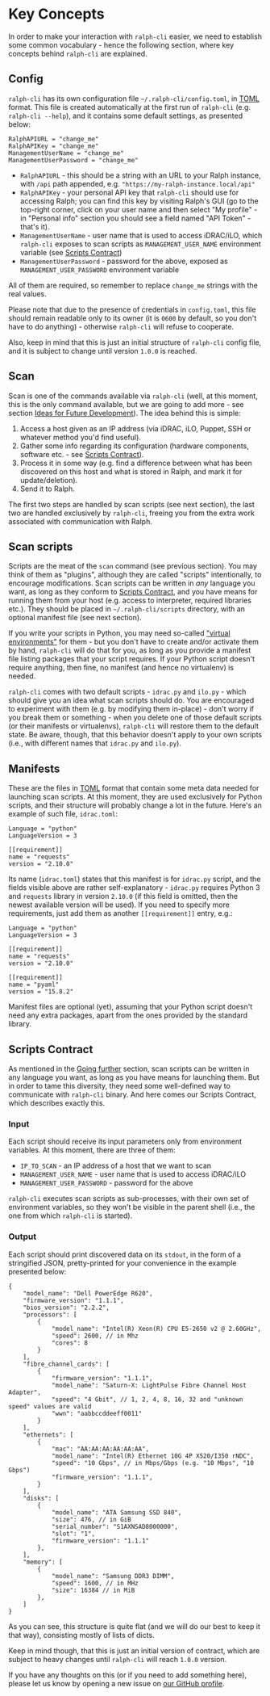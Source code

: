 # Key Concepts

In order to make your interaction with `ralph-cli` easier, we need to establish
some common vocabulary - hence the following section, where key concepts behind
`ralph-cli` are explained.

## Config

`ralph-cli` has its own configuration file `~/.ralph-cli/config.toml`, in
[TOML][] format. This file is created automatically at the first run of
`ralph-cli` (e.g. `ralph-cli --help`), and it contains some default settings, as
presented below:

```no-highlight
RalphAPIURL = "change_me"
RalphAPIKey = "change_me"
ManagementUserName = "change_me"
ManagementUserPassword = "change_me"
```

* `RalphAPIURL` - this should be a string with an URL to your Ralph instance,
  with `/api` path appended, e.g. `"https://my-ralph-instance.local/api"`
* `RalphAPIKey` - your personal API key that `ralph-cli` should use for
  accessing Ralph; you can find this key by visiting Ralph's GUI (go to the
  top-right corner, click on your user name and then select "My profile" - in
  "Personal info" section you should see a field named "API Token" - that's it).
* `ManagementUserName` - user name that is used to access iDRAC/iLO, which
  `ralph-cli` exposes to scan scripts as `MANAGEMENT_USER_NAME` environment
  variable (see [Scripts Contract][self-contract])
* `ManagementUserPassword` - password for the above, exposed as
  `MANAGEMENT_USER_PASSWORD` environment variable

All of them are required, so remember to replace `change_me` strings with the
real values.

Please note that due to the presence of credentials in `config.toml`, this file
should remain readable only to its owner (it is `0600` by default, so you don't
have to do anything) - otherwise `ralph-cli` will refuse to cooperate.

Also, keep in mind that this is just an initial structure of `ralph-cli` config
file, and it is subject to change until version `1.0.0` is reached.

## Scan

Scan is one of the commands available via `ralph-cli` (well, at this moment,
this is the only command available, but we are going to add more - see section
[Ideas for Future Development][ideas]). The idea behind this is simple:

1. Access a host given as an IP address (via iDRAC, iLO, Puppet, SSH or whatever
   method you'd find useful).
2. Gather some info regarding its configuration (hardware components, software
   etc. - see [Scripts Contract][self-contract]).
3. Process it in some way (e.g. find a difference between what has been
   discovered on this host and what is stored in Ralph, and mark it for
   update/deletion).
4. Send it to Ralph.

The first two steps are handled by scan scripts (see next section), the last two
are handled exclusively by `ralph-cli`, freeing you from the extra work
associated with communication with Ralph.

## Scan scripts

Scripts are the meat of the `scan` command (see previous section). You may think
of them as "plugins", although they are called "scripts" intentionally, to
encourage modifications. Scan scripts can be written in *any* language you want,
as long as they conform to [Scripts Contract][self-contract], and you have means
for running them from your host (e.g. access to interpreter, required libraries
etc.). They should be placed in `~/.ralph-cli/scripts` directory, with an
optional manifest file (see next section).

If you write your scripts in Python, you may need so-called
["virtual environments"][virtualenv] for them - but you don't have to create
and/or activate them by hand, `ralph-cli` will do that for you, as long as you
provide a manifest file listing packages that your script requires. If your Python
script doesn't require anything, then fine, no manifest (and hence no virtualenv)
is needed.

`ralph-cli` comes with two default scripts - `idrac.py` and `ilo.py` - which
should give you an idea what scan scripts should do. You are encouraged to
experiment with them (e.g. by modifying them in-place) - don't worry if you
break them or something - when you delete one of those default scripts (or their
manifests or virtualenvs), `ralph-cli` will restore them to the default
state. Be aware, though, that this behavior doesn't apply to your own scripts
(i.e., with different names that `idrac.py` and `ilo.py`).

## Manifests

These are the files in [TOML][] format that contain some meta data needed for
launching scan scripts. At this moment, they are used exclusively for Python
scripts, and their structure will probably change a lot in the future. Here's an
example of such file, `idrac.toml`:

```no-highlight
Language = "python"
LanguageVersion = 3

[[requirement]]
name = "requests"
version = "2.10.0"
```

Its name (`idrac.toml`) states that this manifest is for `idrac.py` script, and
the fields visible above are rather self-explanatory - `idrac.py` requires
Python 3 and `requests` library in version `2.10.0` (if this field is omitted,
then the newest available version will be used). If you need to specify more
requirements, just add them as another `[[requirement]]` entry, e.g.:

```no-highlight
Language = "python"
LanguageVersion = 3

[[requirement]]
name = "requests"
version = "2.10.0"

[[requirement]]
name = "pyaml"
version = "15.8.2"
```

Manifest files are optional (yet), assuming that your Python script doesn't need
any extra packages, apart from the ones provided by the standard library.

## Scripts Contract

As mentioned in the [Going further][quickstart-further] section, scan scripts
can be written in any language you want, as long as you have means for launching
them. But in order to tame this diversity, they need some well-defined way to
communicate with `ralph-cli` binary. And here comes our Scripts Contract, which
describes exactly this.

### Input

Each script should receive its input parameters only from environment
variables. At this moment, there are three of them:

* `IP_TO_SCAN` - an IP address of a host that we want to scan
* `MANAGEMENT_USER_NAME` - user name that is used to access iDRAC/iLO
* `MANAGEMENT_USER_PASSWORD` - password for the above

`ralph-cli` executes scan scripts as sub-processes, with their own set of
environment variables, so they won't be visible in the parent shell (i.e., the
one from which `ralph-cli` is started).

### Output

Each script should print discovered data on its `stdout`, in the form of a
stringified JSON, pretty-printed for your convenience in the example presented
below:

```no-highlight
{
    "model_name": "Dell PowerEdge R620",
    "firmware_version": "1.1.1",
    "bios_version": "2.2.2",
    "processors": [
        {
            "model_name": "Intel(R) Xeon(R) CPU E5-2650 v2 @ 2.60GHz",
            "speed": 2600, // in Mhz
            "cores": 8
        }
    ],
    "fibre_channel_cards": [
        {
            "firmware_version": "1.1.1",
            "model_name": "Saturn-X: LightPulse Fibre Channel Host Adapter",
            "speed": "4 Gbit", // 1, 2, 4, 8, 16, 32 and "unknown speed" values are valid
            "wwn": "aabbccddeeff0011"
        }
    ],
    "ethernets": [
        {
            "mac": "AA:AA:AA:AA:AA:AA",
            "model_name": "Intel(R) Ethernet 10G 4P X520/I350 rNDC",
            "speed": "10 Gbps", // in Mbps/Gbps (e.g. "10 Mbps", "10 Gbps")
            "firmware_version": "1.1.1",
        }
    ],
    "disks": [
        {
            "model_name": "ATA Samsung SSD 840",
            "size": 476, // in GiB
            "serial_number": "S1AXNSAD8000000",
            "slot": "1",
            "firmware_version": "1.1.1"
        },
    ],
    "memory": [
        {
            "model_name": "Samsung DDR3 DIMM",
            "speed": 1600, // in MHz
            "size": 16384 // in MiB
        },
    ]
}
```

As you can see, this structure is quite flat (and we will do our best to keep it
that way), consisting mostly of lists of dicts.

Keep in mind though, that this is just an initial version of contract, which are
subject to heavy changes until `ralph-cli` will reach `1.0.0` version.

If you have any thoughts on this (or if you need to add something here), please
let us know by opening a new issue on [our GitHub profile][issues].


[self-contract]: concepts.md#scripts-contract
[quickstart-further]: quickstart.md#going-further
[ideas]: development.md#ideas-for-future-development

[TOML]: https://github.com/toml-lang/toml
[virtualenv]: https://packaging.python.org/en/latest/installing/#creating-and-using-virtual-environments
[issues]: https://github.com/allegro/ralph-cli/issues
